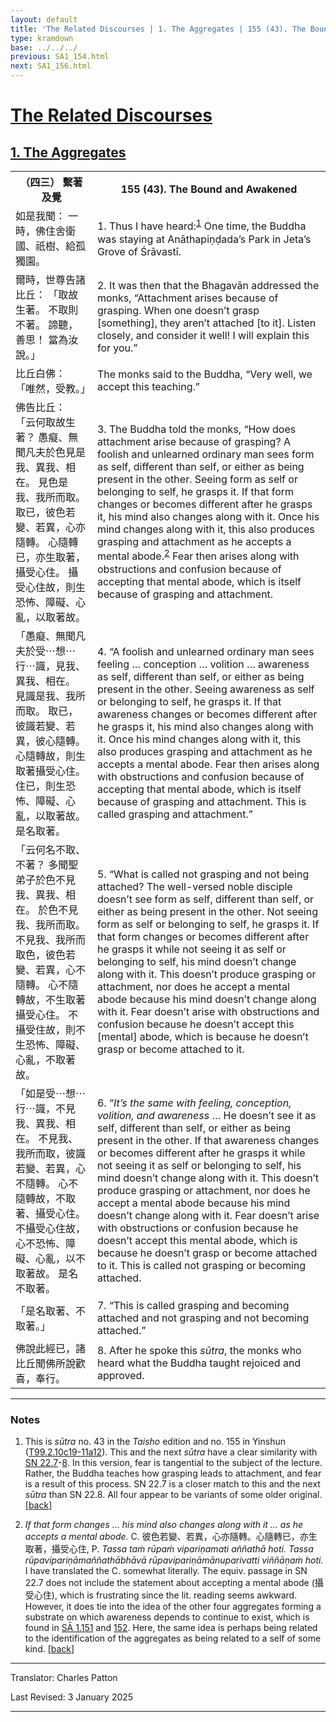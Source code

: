 ```yaml
---
layout: default
title: 'The Related Discourses | 1. The Aggregates | 155 (43). The Bound and Awakened'
type: kramdown
base: ../../../
previous: SA1_154.html
next: SA1_156.html
---
```


<h1><a href='../index.html'>The Related Discourses</a></h1>
<h2><a href='index.html'>1. The Aggregates</a></h2>

<table class="trans">
  <th class='ch'>（四三） 繫著及覺</th>
  <th class='en'>155 (43). The Bound and Awakened</th>
  <tr>
    <td class='ch' title='t99.2.10c19'>如是我聞： 一時，佛住舍衛國、祇樹、給孤獨園。</td>
    <td id='p1'>1. Thus I have heard:<sup id="ref1"><a href="#n1">1</a></sup> One time, the Buddha was staying at Anāthapiṇḍada’s Park in Jeta’s Grove of Śrāvastī.</td>
  </tr>
  <tr>
    <td class='ch' title='t99.2.10c20'>爾時，世尊告諸比丘： 「取故生著。 不取則不著。 諦聽，善思！ 當為汝說。」</td>
    <td id='p2'>2. It was then that the Bhagavān addressed the monks, “Attachment arises because of grasping. When one doesn’t grasp [something], they aren’t attached [to it]. Listen closely, and consider it well! I will explain this for you.”</td>
  </tr>
  <tr>
    <td class='ch' title='t99.2.10c21'>比丘白佛： 「唯然，受教。」</td>
    <td>The monks said to the Buddha, “Very well, we accept this teaching.”</td>
  </tr>
  <tr>
    <td class='ch' title='t99.2.10c22'>佛告比丘： 「云何取故生著？ 愚癡、無聞凡夫於色見是我、異我、相在。 見色是我、我所而取。 取已，彼色若變、若異，心亦隨轉。 心隨轉已，亦生取著，攝受心住。 攝受心住故，則生恐怖、障礙、心亂，以取著故。</td>
    <td id='p3'>3. The Buddha told the monks, “How does attachment arise because of grasping? A foolish and unlearned ordinary man sees form as self, different than self, or either as being present in the other. Seeing form as self or belonging to self, he grasps it. If that form changes or becomes different after he grasps it, his mind also changes along with it. Once his mind changes along with it, this also produces grasping and attachment as he accepts a mental abode.<sup id="ref2"><a href="#n2">2</a></sup> Fear then arises along with obstructions and confusion because of accepting that mental abode, which is itself because of grasping and attachment.</td>
  </tr>
  <tr>
    <td class='ch' title='t99.2.10c26'>「愚癡、無聞凡夫於受⋯想⋯行⋯識，見我、異我、相在。 見識是我、我所而取。 取已，彼識若變、若異，彼心隨轉。 心隨轉故，則生取著攝受心住。 住已，則生恐怖、障礙、心亂，以取著故。 是名取著。</td>
    <td id='p4'>4. “A foolish and unlearned ordinary man sees feeling … conception … volition … awareness as self, different than self, or either as being present in the other. Seeing awareness as self or belonging to self, he grasps it. If that awareness changes or becomes different after he grasps it, his mind also changes along with it. Once his mind changes along with it, this also produces grasping and attachment as he accepts a mental abode. Fear then arises along with obstructions and confusion because of accepting that mental abode, which is itself because of grasping and attachment. This is called grasping and attachment.”</td>
  </tr>
  <tr>
    <td class='ch' title='t99.2.11a1'>「云何名不取、不著？ 多聞聖弟子於色不見我、異我、相在。 於色不見我、我所而取。 不見我、我所而取色，彼色若變、若異，心不隨轉。 心不隨轉故，不生取著攝受心住。 不攝受住故，則不生恐怖、障礙、心亂，不取著故。</td>
    <td id='p5'>5. “What is called not grasping and not being attached? The well-versed noble disciple doesn’t see form as self, different than self, or either as being present in the other. Not seeing form as self or belonging to self, he grasps it. If that form changes or becomes different after he grasps it while not seeing it as self or belonging to self, his mind doesn’t change along with it. This doesn’t produce grasping or attachment, nor does he accept a mental abode because his mind doesn’t change along with it. Fear doesn’t arise with obstructions and confusion because he doesn’t accept this [mental] abode, which is because he doesn’t grasp or become attached to it.</td>
  </tr>
  <tr>
    <td class='ch' title='t99.2.11a6'>「如是受⋯想⋯行⋯識，不見我、異我、相在。 不見我、我所而取，彼識若變、若異，心不隨轉。 心不隨轉故，不取著、攝受心住。 不攝受心住故，心不恐怖、障礙、心亂，以不取著故。 是名不取著。</td>
    <td id='p6'>6. “<em>It’s the same with feeling, conception, volition, and awareness</em> … He doesn’t see it as self, different than self, or either as being present in the other. If that awareness changes or becomes different after he grasps it while not seeing it as self or belonging to self, his mind doesn’t change along with it. This doesn’t produce grasping or attachment, nor does he accept a mental abode because his mind doesn’t change along with it. Fear doesn’t arise with obstructions or confusion because he doesn’t accept this mental abode, which is because he doesn’t grasp or become attached to it. This is called not grasping or becoming attached.</td>
  </tr>
  <tr>
    <td class='ch' title='t99.2.11a11'>「是名取著、不取著。」</td>
    <td id='p7'>7. “This is called grasping and becoming attached and not grasping and not becoming attached.”</td>
  </tr>
  <tr>
    <td class='ch' title='t99.2.11a11'>佛說此經已，諸比丘聞佛所說歡喜，奉行。</td>
    <td id='p8'>8. After he spoke this <em>sūtra</em>, the monks who heard what the Buddha taught rejoiced and approved.</td>
  </tr>
</table>

<hr/>

<h3 id="notes">Notes</h3>

<ol class="notes-list">
<li id="n1"><p>This is <em>sūtra</em> no. 43 in the <cite>Taisho</cite> edition and no. 155 in Yinshun (<a href="https://cbetaonline.dila.edu.tw/zh/T02n0099_p0010c19" target="_blank">T99.2.10c19-11a12</a>). This and the next <em>sūtra</em> have a clear similarity with <a href="https://suttacentral.net/sn22.7" target="_blank">SN 22.7</a>-<a href="https://suttacentral.net/sn22.8" target="_blank">8</a>. In this version, fear is tangential to the subject of the lecture. Rather, the Buddha teaches how grasping leads to attachment, and fear is a result of this process. SN 22.7 is a closer match to this and the next <em>sūtra</em> than SN 22.8. All four appear to be variants of some older original. [<a href="#ref1">back</a>]</p></li>
<li id="n2"><p><em>If that form changes … his mind also changes along with it … as he accepts a mental abode.</em> C. <span class="ch">彼色若變、若異，心亦隨轉。心隨轉已，亦生取著，攝受心住</span>, P. <em>Tassa taṁ rūpaṁ vipariṇamati aññathā hoti. Tassa rūpavipariṇāmaññathābhāvā rūpavipariṇāmānuparivatti viññāṇaṁ hoti.</em> I have translated the C. somewhat literally. The equiv. passage in SN 22.7 does not include the statement about accepting a mental abode (<span class="ch">攝受心住</span>), which is frustrating since the lit. reading seems awkward. However, it does tie into the idea of the other four aggregates forming a substrate on which awareness depends to continue to exist, which is found in <a href="SA1_151.html" target="_blank">SĀ 1.151</a> and <a href="SA1_152.html" target="_blank">152</a>. Here, the same idea is perhaps being related to the identification of the aggregates as being related to a self of some kind. [<a href="#ref2">back</a>]</p></li>
</ol>
<hr/>

<p class="translator">Translator: Charles Patton</p>
<p class='revised'>Last Revised: 3 January 2025</p>

<hr/>